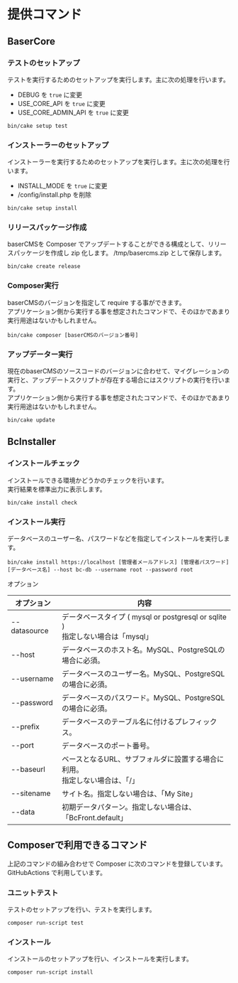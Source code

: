 # 提供コマンド

## BaserCore

### テストのセットアップ

テストを実行するためのセットアップを実行します。主に次の処理を行います。

- DEBUG を `true` に変更
- USE_CORE_API を `true` に変更
- USE_CORE_ADMIN_API を `true` に変更

```shell
bin/cake setup test
```

### インストーラーのセットアップ

インストーラーを実行するためのセットアップを実行します。主に次の処理を行います。

- INSTALL_MODE を `true` に変更
- /config/install.php を削除

```shell
bin/cake setup install
```

### リリースパッケージ作成

baserCMSを Composer でアップデートすることができる構成として、リリースパッケージを作成し zip 化します。
/tmp/basercms.zip として保存します。

```shell
bin/cake create release
```

### Composer実行

baserCMSのバージョンを指定して require する事ができます。  
アプリケーション側から実行する事を想定されたコマンドで、そのほかであまり実行用途はないかもしれません。

```shell
bin/cake composer [baserCMSのバージョン番号]
```

### アップデーター実行

現在のbaserCMSのソースコードのバージョンに合わせて、マイグレーションの実行と、アップデートスクリプトが存在する場合にはスクリプトの実行を行います。  
アプリケーション側から実行する事を想定されたコマンドで、そのほかであまり実行用途はないかもしれません。

```shell
bin/cake update
```

## BcInstaller

### インストールチェック

インストールできる環境かどうかのチェックを行います。  
実行結果を標準出力に表示します。

```shell
bin/cake install check
```

### インストール実行

データベースのユーザー名、パスワードなどを指定してインストールを実行します。

```shell
bin/cake install https://localhost [管理者メールアドレス] [管理者パスワード] [データベース名] --host bc-db --username root --password root
```

オプション

| オプション        | 内容                                                             |
|--------------|----------------------------------------------------------------|
| --datasource | データベースタイプ ( mysql or postgresql or sqlite )<br>指定しない場合は「mysql」 |
| --host       | データベースのホスト名。MySQL、PostgreSQLの場合に必須。                            |
| --username   | データベースのユーザー名。MySQL、PostgreSQLの場合に必須。                           |
| --password   | データベースのパスワード。MySQL、PostgreSQLの場合に必須。                           |
| --prefix     | データベースのテーブル名に付けるプレフィックス。                                       |
| --port       | データベースのポート番号。                                                  |
| --baseurl    | ベースとなるURL、サブフォルダに設置する場合に利用。<br>指定しない場合は、「/」                    |
| --sitename   | サイト名。指定しない場合は、「My Site」                                        |
| --data       | 初期データパターン。指定しない場合は、「BcFront.default」                           |


## Composerで利用できるコマンド

上記のコマンドの組み合わせで Composer に次のコマンドを登録しています。  
GitHubActions で利用しています。

### ユニットテスト
テストのセットアップを行い、テストを実行します。
```shell
composer run-script test
```

### インストール
インストールのセットアップを行い、インストールを実行します。
```shell
composer run-script install
```
